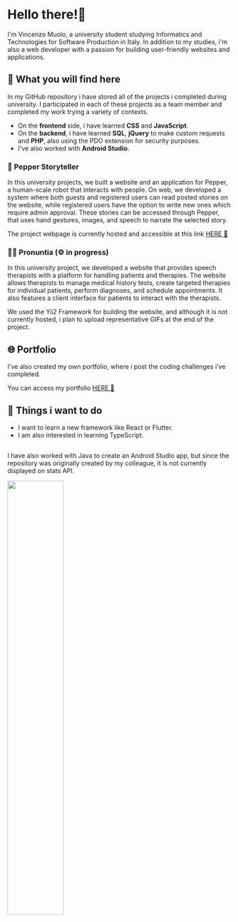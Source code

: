 # Hello there!👋
I'm Vincenzo Muolo, a university student studying Informatics and Technologies for Software Production in Italy.
In addition to my studies, i'm also a web developer with a passion for building user-friendly websites and applications.

## 🔭 What you will find here
In my GitHub repository i have stored all of the projects i completed during university. I participated in each of these projects as a team member and completed my work trying a variety of contexts.

* On the <b>frontend</b> side, i have learned <b>CSS</b> and <b>JavaScript</b>.
* On the <b>backend</b>, i have learned <b>SQL</b>, <b>jQuery</b> to make custom requests and <b>PHP</b>, also using the PDO extension for security purposes.
* I've also worked with <b>Android Studio</b>.

### 🤖 Pepper Storyteller
In this university projects, we built a website and an application for Pepper, a human-scale robot that interacts with people. On web, we developed a system where both guests and registered users can read posted stories on the website, while registered users have the option to write new ones which require admin approval. These stories can be accessed through Pepper, that uses hand gestures, images, and speech to narrate the selected story.

The project webpage is currently hosted and accessible at this link  [HERE :link:](https://pepper4storytelling.altervista.org/index.php)


### 🧑‍⚕️ Pronuntia (⚙️ in progress)
In this university project, we developed a website that provides speech therapists with a platform for handling patients and therapies. The website allows therapists to manage medical history tests, create targeted therapies for individual patients, perform diagnoses, and schedule appointments. It also features a client interface for patients to interact with the therapists.

We used the Yii2 Framework for building the website, and although it is not currently hosted, i plan to upload representative GIFs at the end of the project.

## :globe_with_meridians: Portfolio 
I've also created my own portfolio, where i post the coding challenges i've completed.

You can access my portfolio  [HERE :link:](https://vincenzomuolo.github.io/src/index)

## 🌱 Things i want to do

* I want to learn a new framework like React or Flutter.
* I am also interested in learning TypeScript.
##
I have also worked with Java to create an Android Studio app, but since the repository was originally created by my colleague, it is not currently displayed on stats API.

<img align="center" width="50%" src="https://github-readme-stats.vercel.app/api/top-langs/?username=vincenzomuolo&layout=compact&langs_count=10&theme=tokyonight&hide=batchfile,shell,awk,hack">


<!--
**VincenzoMuolo/vincenzomuolo** is a ✨ _special_ ✨ repository because its `README.md` (this file) appears on your GitHub profile.

Here are some ideas to get you started:

- 🔭 I’m currently working on ...
- 🌱 I’m currently learning ...
- 👯 I’m looking to collaborate on ...
- 🤔 I’m looking for help with ...
- 💬 Ask me about ...
- 📫 How to reach me: ...
- 😄 Pronouns: ...
- ⚡ Fun fact: ...
-->
